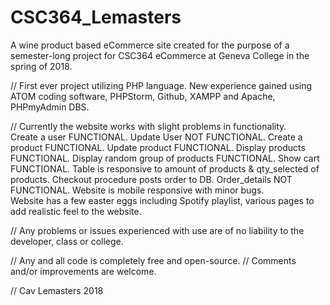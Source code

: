 # CSC364_Lemasters
 A wine product based eCommerce site created for the purpose of a semester-long project for CSC364 eCommerce at Geneva College in the spring of 2018.

// First ever project utilizing PHP language.  New experience gained using ATOM coding software, PHPStorm, Github, XAMPP and Apache, PHPmyAdmin DBS.  

// Currently the website works with slight problems in functionality.  
Create a user FUNCTIONAL. Update User NOT FUNCTIONAL. 
Create a product FUNCTIONAL.  Update product FUNCTIONAL. 
Display products FUNCTIONAL.  Display random group of products FUNCTIONAL.
Show cart FUNCTIONAL.  Table is responsive to amount of products & qty_selected of products.
Checkout procedure posts order to DB.  Order_details NOT FUNCTIONAL.
Website is mobile responsive with minor bugs.  
Website has a few easter eggs including Spotify playlist, various pages to add realistic feel to the website.

// Any problems or issues experienced with use are of no liability to the developer, class or college. 

// Any and all code is completely free and open-source.
// Comments and/or improvements are welcome.

// Cav Lemasters 2018



